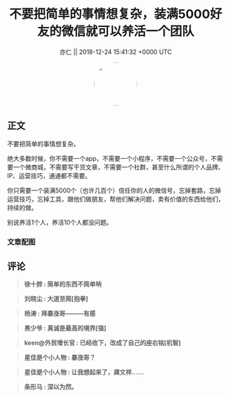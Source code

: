 <h1 align="center">不要把简单的事情想复杂，装满5000好友的微信就可以养活一个团队</h1>




<p align="center">
    <a>亦仁 || 2018-12-24 15:41:32 &#43;0000 UTC</a>
</p>

<div align="center">
    <img src="https://images.zsxq.com/Fn3NQqCN8nuGF86yZPXSbEsl0mb3?e=1590940799&amp;token=kIxbL07-8jAj8w1n4s9zv64FuZZNEATmlU_Vm6zD:pfbNc8W3hS0oYG_hyXXh_rHMHuc=" width="100" height="100" style="border:1px solid;border-radius:50%; color:#ffffff"/>
</div>




## 正文

<div>
不要把简单的事情想复杂。

绝大多数时候，你不需要一个app，不需要一个小程序，不需要一个公众号，不需要一个微商城，不需要写干货文章，不需要一个社群，甚至什么所谓的个人品牌、IP、运营技巧，通通都不需要。

你只需要一个装满5000个（也许几百个）信任你的人的微信号，忘掉套路，忘掉运营技巧，忘掉工具，跟他们做朋友，帮他们解决问题，卖有价值的东西给他们，持续的做。

别说养活1个人，养活10个人都没问题。
</div>

### 文章配图

<div class="image" align="center">

</div>


## 评论

<div align="left">
<div>

<blockquote >
<span> <strong>徐十胖 : 简单的东西不简单呐 </strong></span>
</blockquote>

<blockquote >
<span> <strong>刘晓尘 : 大道至简[抱拳] </strong></span>
</blockquote>

<blockquote >
<span> <strong>杨涛 : 拜暴涨哥———有感 </strong></span>
</blockquote>

<blockquote >
<span> <strong>黑少爷 : 真诚是最高的境界[强] </strong></span>
</blockquote>

<blockquote >
<span> <strong>keen@外贸增长官 : 已经收下，改成了自己的座右铭[机智] </strong></span>
</blockquote>

<blockquote >
<span> <strong>星佳是个小人物 : 暴涨哥？ </strong></span>
</blockquote>

<blockquote >
<span> <strong>星佳是个小人物 : 让我想起来了，龚文祥…… </strong></span>
</blockquote>

<blockquote >
<span> <strong>条形马 : 深以为然。 </strong></span>
</blockquote>

</div>
</div>